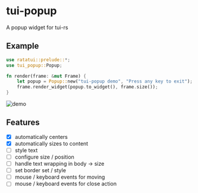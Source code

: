 # tui-popup

<!-- cargo-rdme start -->

A popup widget for tui-rs

## Example

```rust
use ratatui::prelude::*;
use tui_popup::Popup;

fn render(frame: &mut Frame) {
    let popup = Popup::new("tui-popup demo", "Press any key to exit");
    frame.render_widget(popup.to_widget(), frame.size());
}
```

<!-- cargo-rdme end -->

![demo](./demo.png)

## Features

- [x] automatically centers
- [x] automatically sizes to content
- [ ] style text
- [ ] configure size / position
- [ ] handle text wrapping in body -> size
- [ ] set border set / style
- [ ] mouse / keyboard events for moving
- [ ] mouse / keyboard events for close action
